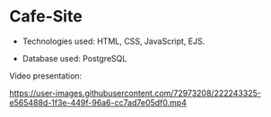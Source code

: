 # Cafe-Site

- Technologies used: HTML, CSS, JavaScript, EJS.

- Database used: PostgreSQL

Video presentation:

https://user-images.githubusercontent.com/72973208/222243325-e565488d-1f3e-449f-96a6-cc7ad7e05df0.mp4

